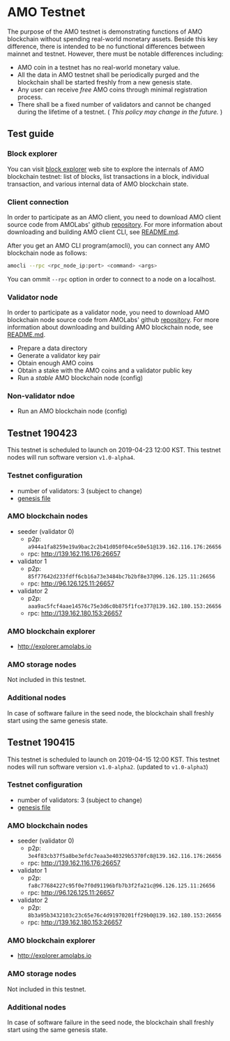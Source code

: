 # AMO Testnet
The purpose of the AMO testnet is demonstrating functions of AMO blockchain
without spending real-world monetary assets. Beside this key difference, there
is intended to be no functional differences between mainnet and testnet.
However, there must be notable differences including:
- AMO coin in a testnet has no real-world monetary value.
- All the data in AMO testnet shall be periodically purged and the blockchain
  shall be started freshly from a new genesis state.
- Any user can receive *free* AMO coins through minimal registration process.
- There shall be a fixed number of validators and cannot be changed during the
  lifetime of a testnet. ( *This policy may change in the future.* )

## Test guide
### Block explorer
You can visit [block explorer](http://explorer.amolabs.io) web site to explore the internals of AMO
blockchain testnet: list of blocks, list transactions in a block, individual
transaction, and various internal data of AMO blockchain state.

### Client connection
In order to participate as an AMO client, you need to download AMO client
source code from AMOLabs' github
[repository](https://github.com/amolabs/amoabci). For more information about
downloading and building AMO client CLI, see
[README.md](https://github.com/amolabs/amoabci/blob/master/README.md).

After you get an AMO CLI program(amocli), you can connect any AMO blockchain
node as follows:
```bash
amocli --rpc <rpc_node_ip:port> <command> <args>
```
You can ommit `--rpc` option in order to connect to a node on a localhost.

### Validator node
In order to participate as a validator node, you need to download AMO
blockchain node source code from AMOLabs' github
[repository](https://github.com/amolabs/amoabci). For more information about
downloading and building AMO blockchain node, see
[README.md](https://github.com/amolabs/amoabci/blob/master/README.md).

- Prepare a data directory
- Generate a validator key pair
- Obtain enough AMO coins
- Obtain a stake with the AMO coins and a validator public key
- Run a _stable_ AMO blockchain node (config)

### Non-validator ndoe
- Run an AMO blockchain node (config)

## Testnet 190423
This testnet is scheduled to launch on 2019-04-23 12:00 KST. This testnet nodes
will run software version `v1.0-alpha4`.

### Testnet configuration
- number of validators: 3 (subject to change)
- [genesis file](https://github.com/amolabs/testnet/blob/master/testnet_190423/genesis.json)

### AMO blockchain nodes
- seeder (validator 0)
	- p2p: ` a944a1fa8259e19a9bac2c2b41d050f04ce50e51@139.162.116.176:26656 `
	- rpc: http://139.162.116.176:26657
- validator 1
	- p2p: ` 85f77642d233fdff6cb16a73e3484bc7b2bf8e37@96.126.125.11:26656 `
	- rpc: http://96.126.125.11:26657
- validator 2
	- p2p: ` aaa9ac5fcf4aae14576c75e3d6c0b875f1fce377@139.162.180.153:26656 `
	- rpc: http://139.162.180.153:26657

### AMO blockchain explorer
- http://explorer.amolabs.io

### AMO storage nodes
Not included in this testnet.

### Additional nodes
In case of software failure in the seed node, the blockchain shall freshly
start using the same genesis state.

## Testnet 190415
This testnet is scheduled to launch on 2019-04-15 12:00 KST. This testnet nodes
will run software version `v1.0-alpha2`. (updated to `v1.0-alpha3`)

### Testnet configuration
- number of validators: 3 (subject to change)
- [genesis file](https://github.com/amolabs/testnet/blob/master/testnet_190415/genesis.json)

### AMO blockchain nodes
- seeder (validator 0)
	- p2p: ` 3e4f83cb37f5a8be3efdc7eaa3e40329b5370fc8@139.162.116.176:26656 `
	- rpc: http://139.162.116.176:26657
- validator 1
	- p2p: ` fa8c77684227c95f0e7f0d91196bfb7b3f2fa21c@96.126.125.11:26656 `
	- rpc: http://96.126.125.11:26657
- validator 2
	- p2p: ` 8b3a95b3432103c23c65e76c4d91970201ff29b0@139.162.180.153:26656 `
	- rpc: http://139.162.180.153:26657

### AMO blockchain explorer
- http://explorer.amolabs.io

### AMO storage nodes
Not included in this testnet.

### Additional nodes
In case of software failure in the seed node, the blockchain shall freshly
start using the same genesis state.
